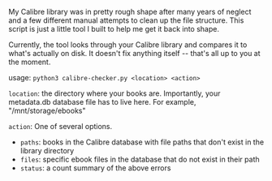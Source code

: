 My Calibre library was in pretty rough shape after many years of neglect and a few different manual attempts to clean up the file structure. This script is just a little tool I built to help me get it back into shape.

Currently, the tool looks through your Calibre library and compares it to what's actually on disk. It doesn't fix anything itself -- that's all up to you at the moment.

usage: ``python3 calibre-checker.py <location> <action>``

``location``: the directory where your books are. Importantly, your metadata.db database file has to live here. For example, "/mnt/storage/ebooks"

``action``: One of several options.
 - ``paths``: books in the Calibre database with file paths that don't exist in the library directory
 - ``files``: specific ebook files in the database that do not exist in their path
 - ``status``: a count summary of the above errors
